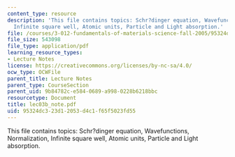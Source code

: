 ```yaml
---
content_type: resource
description: 'This file contains topics: Schr?dinger equation, Wavefunctions, Normalization,
  Infinite square well, Atomic units, Particle and Light absorption.'
file: /courses/3-012-fundamentals-of-materials-science-fall-2005/95324dc323d12053d4c1f65f5023fd55_lec03b_note.pdf
file_size: 543098
file_type: application/pdf
learning_resource_types:
- Lecture Notes
license: https://creativecommons.org/licenses/by-nc-sa/4.0/
ocw_type: OCWFile
parent_title: Lecture Notes
parent_type: CourseSection
parent_uid: 9b84782c-e584-0689-a998-0228b6218bbc
resourcetype: Document
title: lec03b_note.pdf
uid: 95324dc3-23d1-2053-d4c1-f65f5023fd55
---
```

This file contains topics: Schr?dinger equation, Wavefunctions, Normalization, Infinite square well, Atomic units, Particle and Light absorption.